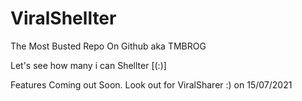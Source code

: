 # ViralShellter
The Most Busted Repo On Github aka TMBROG


Let's see how many i can Shellter [(:)]

Features Coming out Soon. Look out for ViralSharer :) on 15/07/2021
